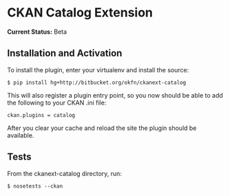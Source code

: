 CKAN Catalog Extension
======================

**Current Status:** Beta

Installation and Activation
---------------------------

To install the plugin, enter your virtualenv and install the source:

    $ pip install hg+http://bitbucket.org/okfn/ckanext-catalog

This will also register a plugin entry point, so you now should be 
able to add the following to your CKAN .ini file:

    ckan.plugins = catalog
 
After you clear your cache and reload the site the plugin should be available. 

Tests
-----
From the ckanext-catalog directory, run:

    $ nosetests --ckan
